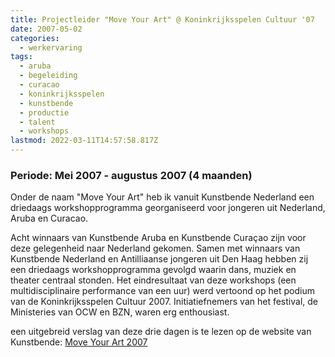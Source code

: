 ```yaml
---
title: Projectleider "Move Your Art" @ Koninkrijksspelen Cultuur '07
date: 2007-05-02
categories:
  - werkervaring
tags:
  - aruba
  - begeleiding
  - curacao
  - koninkrijksspelen
  - kunstbende
  - productie
  - talent
  - workshops
lastmod: 2022-03-11T14:57:58.817Z
---
```


### Periode: Mei 2007 - augustus 2007 (4 maanden)

Onder de naam "Move Your Art" heb ik vanuit Kunstbende Nederland een driedaags workshopprogramma georganiseerd voor jongeren uit Nederland, Aruba en Curacao.

Acht winnaars van Kunstbende Aruba en Kunstbende Curaçao zijn voor deze gelegenheid naar Nederland gekomen. Samen met winnaars van Kunstbende Nederland en Antilliaanse jongeren uit Den Haag hebben zij een driedaags workshopprogramma gevolgd waarin dans, muziek en theater centraal stonden. Het eindresultaat van deze workshops (een multidisciplinaire performance van een uur) werd vertoond op het podium van de Koninkrijksspelen Cultuur 2007. Initiatiefnemers van het festival, de Ministeries van OCW en BZN, waren erg enthousiast.

een uitgebreid verslag van deze drie dagen is te lezen op de website van Kunstbende: [Move Your Art 2007](http://www.kunstbende.nl/index.php?nodeID=269)
